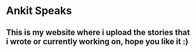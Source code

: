 # Ankit Speaks
## This is my website where i upload the stories that i wrote or currently working on, hope you like it :)
